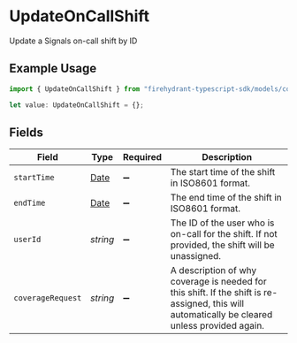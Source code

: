# UpdateOnCallShift

Update a Signals on-call shift by ID

## Example Usage

```typescript
import { UpdateOnCallShift } from "firehydrant-typescript-sdk/models/components";

let value: UpdateOnCallShift = {};
```

## Fields

| Field                                                                                                                                          | Type                                                                                                                                           | Required                                                                                                                                       | Description                                                                                                                                    |
| ---------------------------------------------------------------------------------------------------------------------------------------------- | ---------------------------------------------------------------------------------------------------------------------------------------------- | ---------------------------------------------------------------------------------------------------------------------------------------------- | ---------------------------------------------------------------------------------------------------------------------------------------------- |
| `startTime`                                                                                                                                    | [Date](https://developer.mozilla.org/en-US/docs/Web/JavaScript/Reference/Global_Objects/Date)                                                  | :heavy_minus_sign:                                                                                                                             | The start time of the shift in ISO8601 format.                                                                                                 |
| `endTime`                                                                                                                                      | [Date](https://developer.mozilla.org/en-US/docs/Web/JavaScript/Reference/Global_Objects/Date)                                                  | :heavy_minus_sign:                                                                                                                             | The end time of the shift in ISO8601 format.                                                                                                   |
| `userId`                                                                                                                                       | *string*                                                                                                                                       | :heavy_minus_sign:                                                                                                                             | The ID of the user who is on-call for the shift. If not provided, the shift will be unassigned.                                                |
| `coverageRequest`                                                                                                                              | *string*                                                                                                                                       | :heavy_minus_sign:                                                                                                                             | A description of why coverage is needed for this shift. If the shift is re-assigned, this will automatically be cleared unless provided again. |